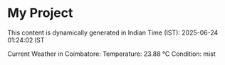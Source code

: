 # My Project

This content is dynamically generated in Indian Time (IST): 2025-06-24 01:24:02 IST


Current Weather in Coimbatore:
Temperature: 23.88 °C
Condition: mist
